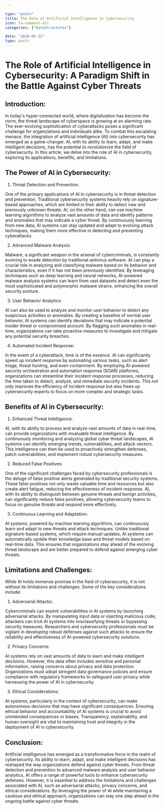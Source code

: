 ```yaml
---

type: "posts"
title: The Role of Artificial Intelligence in Cybersecurity
icon: fa-comment-alt
categories: ["DataStructures"]

date: "2018-05-22"
type: posts
---
```





# The Role of Artificial Intelligence in Cybersecurity: A Paradigm Shift in the Battle Against Cyber Threats

## Introduction:

In today's hyper-connected world, where digitalization has become the norm, the threat landscape of cyberspace is growing at an alarming rate. The ever-evolving sophistication of cyberattacks poses a significant challenge for organizations and individuals alike. To combat this escalating menace, the integration of artificial intelligence (AI) into cybersecurity has emerged as a game-changer. AI, with its ability to learn, adapt, and make intelligent decisions, has the potential to revolutionize the field of cybersecurity. In this article, we delve into the role of AI in cybersecurity, exploring its applications, benefits, and limitations.

## The Power of AI in Cybersecurity:

1. Threat Detection and Prevention:

One of the primary applications of AI in cybersecurity is in threat detection and prevention. Traditional cybersecurity systems heavily rely on signature-based approaches, which are limited in their ability to detect new and previously unknown threats. AI, on the other hand, can use machine learning algorithms to analyze vast amounts of data and identify patterns and anomalies that may indicate a cyber threat. By continuously learning from new data, AI systems can stay updated and adapt to evolving attack techniques, making them more effective in detecting and preventing cyberattacks.

2. Advanced Malware Analysis:

Malware, a significant weapon in the arsenal of cybercriminals, is constantly evolving to evade detection by traditional antivirus software. AI can play a crucial role in analyzing and classifying malware based on its behavior and characteristics, even if it has not been previously identified. By leveraging techniques such as deep learning and neural networks, AI-powered malware analysis systems can learn from vast datasets and detect even the most sophisticated and polymorphic malware strains, enhancing the overall security posture.

3. User Behavior Analytics:

AI can also be used to analyze and monitor user behavior to detect any suspicious activities or anomalies. By creating a baseline of normal user behavior, AI systems can identify deviations that may indicate a potential insider threat or compromised account. By flagging such anomalies in real-time, organizations can take proactive measures to investigate and mitigate any potential security breaches.

4. Automated Incident Response:

In the event of a cyberattack, time is of the essence. AI can significantly speed up incident response by automating various tasks, such as alert triage, threat hunting, and even containment. By employing AI-powered security orchestration and automation response (SOAR) platforms, organizations can streamline their incident response processes, reducing the time taken to detect, analyze, and remediate security incidents. This not only improves the efficiency of incident response but also frees up cybersecurity experts to focus on more complex and strategic tasks.

## Benefits of AI in Cybersecurity:

1. Enhanced Threat Intelligence:

AI, with its ability to process and analyze vast amounts of data in real-time, can provide organizations with invaluable threat intelligence. By continuously monitoring and analyzing global cyber threat landscapes, AI systems can identify emerging trends, vulnerabilities, and attack vectors. This intelligence can then be used to proactively strengthen defenses, patch vulnerabilities, and implement robust cybersecurity measures.

2. Reduced False Positives:

One of the significant challenges faced by cybersecurity professionals is the deluge of false positive alerts generated by traditional security systems. These false positives not only waste valuable time and resources but also create alert fatigue, reducing the effectiveness of incident response. AI, with its ability to distinguish between genuine threats and benign activities, can significantly reduce false positives, allowing cybersecurity teams to focus on genuine threats and respond more effectively.

3. Continuous Learning and Adaptation:

AI systems, powered by machine learning algorithms, can continuously learn and adapt to new threats and attack techniques. Unlike traditional signature-based systems, which require manual updates, AI systems can automatically update their knowledge base and threat models based on real-time data. This ensures that organizations stay ahead of the evolving threat landscape and are better prepared to defend against emerging cyber threats.

## Limitations and Challenges:

While AI holds immense promise in the field of cybersecurity, it is not without its limitations and challenges. Some of the key considerations include:

1. Adversarial Attacks:

Cybercriminals can exploit vulnerabilities in AI systems by launching adversarial attacks. By manipulating input data or injecting malicious code, attackers can trick AI systems into misclassifying threats or bypassing security measures. Researchers and cybersecurity professionals must be vigilant in developing robust defenses against such attacks to ensure the reliability and effectiveness of AI-powered cybersecurity solutions.

2. Privacy Concerns:

AI systems rely on vast amounts of data to learn and make intelligent decisions. However, this data often includes sensitive and personal information, raising concerns about privacy and data protection. Organizations must adopt stringent data governance policies and ensure compliance with regulatory frameworks to safeguard user privacy while harnessing the power of AI in cybersecurity.

3. Ethical Considerations:

AI systems, particularly in the context of cybersecurity, can make autonomous decisions that may have significant consequences. Ensuring ethical behavior and accountability of AI systems is crucial to avoid unintended consequences or biases. Transparency, explainability, and human oversight are vital to maintaining trust and integrity in the deployment of AI in cybersecurity.

## Conclusion:

Artificial intelligence has emerged as a transformative force in the realm of cybersecurity. Its ability to learn, adapt, and make intelligent decisions has reshaped the way organizations defend against cyber threats. From threat detection and prevention to advanced malware analysis and user behavior analytics, AI offers a range of powerful tools to enhance cybersecurity defenses. However, it is essential to address the limitations and challenges associated with AI, such as adversarial attacks, privacy concerns, and ethical considerations. By leveraging the power of AI while maintaining a cautious and ethical approach, organizations can stay one step ahead in the ongoing battle against cyber threats.